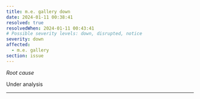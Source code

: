 ```yaml
---
title: m.e. gallery down
date: 2024-01-11 00:38:41
resolved: true
resolvedWhen: 2024-01-11 00:43:41
# Possible severity levels: down, disrupted, notice
severity: down
affected:
  - m.e. gallery
section: issue
---
```


*Root cause*

Under analysis

---


